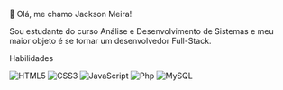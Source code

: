 👋 Olá, me chamo Jackson Meira!

Sou estudante do curso Análise e Desenvolvimento de Sistemas e
meu maior objeto é se tornar um desenvolvedor Full-Stack.

Habilidades

![HTML5](https://img.shields.io/badge/HTML5-000?style=for-the-badge&logo=html5)
![CSS3](https://img.shields.io/badge/CSS3-000?style=for-the-badge&logo=css3&logoColor=blue)
![JavaScript](https://img.shields.io/badge/JavaScript-000?style=for-the-badge&logo=javascript&logoColor=yellow)
![Php](https://img.shields.io/badge/Php-000?style=for-the-badge&logo=php&logoColor=blue)
![MySQL](https://img.shields.io/badge/MySQL-00000F?style=for-the-badge&logo=mysql&logoColor=white)

<!---
jacksonmeira/jacksonmeira is a ✨ special ✨ repository because its `README.md` (this file) appears on your GitHub profile.
You can click the Preview link to take a look at your changes.
--->
